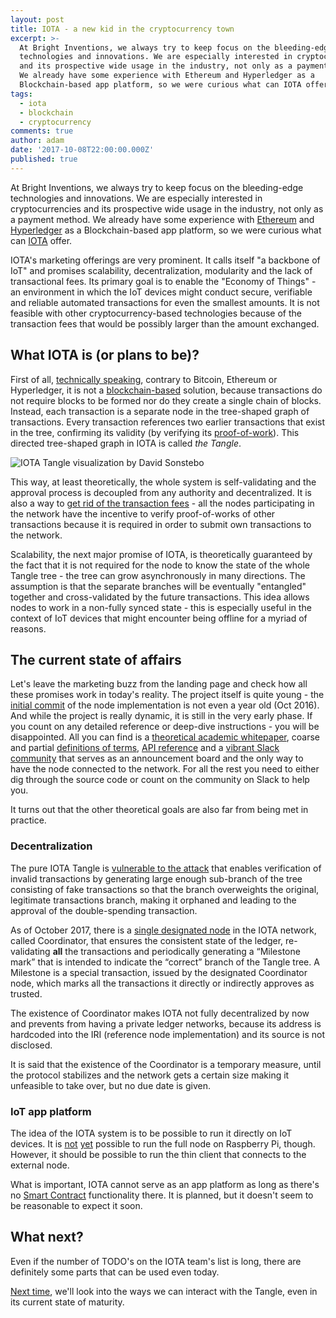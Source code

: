 ```yaml
---
layout: post
title: IOTA - a new kid in the cryptocurrency town
excerpt: >-
  At Bright Inventions, we always try to keep focus on the bleeding-edge
  technologies and innovations. We are especially interested in cryptocurrencies
  and its prospective wide usage in the industry, not only as a payment method.
  We already have some experience with Ethereum and Hyperledger as a
  Blockchain-based app platform, so we were curious what can IOTA offer.
tags:
  - iota
  - blockchain
  - cryptocurrency
comments: true
author: adam
date: '2017-10-08T22:00:00.000Z'
published: true
---
```


At Bright Inventions, we always try to keep focus on the bleeding-edge technologies and innovations. We are especially interested in cryptocurrencies and its prospective wide usage in the industry, not only as a payment method. We already have some experience with [Ethereum](https://www.ethereum.org/) and [Hyperledger](https://www.hyperledger.org/) as a Blockchain-based app platform, so we were curious what can [IOTA](http://iota.org/) offer.

IOTA's marketing offerings are very prominent. It calls itself "a backbone of IoT" and promises scalability, decentralization, modularity and the lack of transactional fees. Its primary goal is to enable the "Economy of Things" - an environment in which the IoT devices might conduct secure, verifiable and reliable automated transactions for even the smallest amounts. It is not feasible with other cryptocurrency-based technologies because of the transaction fees that would be possibly larger than the amount exchanged.

## What IOTA is (or plans to be)?

First of all, [technically speaking](https://xkcd.com/1475/), contrary to Bitcoin, Ethereum or Hyperledger, it is not a [blockchain-based](https://en.wikipedia.org/wiki/Blockchain) solution, because transactions do not require blocks to be formed nor do they create a single chain of blocks. Instead, each transaction is a separate node in the tree-shaped graph of transactions. Every transaction references two earlier transactions that exist in the tree, confirming its validity (by verifying its [proof-of-work](https://en.wikipedia.org/wiki/Proof-of-work_system)). This directed tree-shaped graph in IOTA is called *the Tangle*.

![IOTA Tangle visualization by David Sonstebo](https://cdn-images-1.medium.com/max/2000/1*bMMGTt8UUIKoVGQCo6VL1g.png)

This way, at least theoretically, the whole system is self-validating and the approval process is decoupled from any authority and decentralized. It is also a way to [get rid of the transaction fees](https://learn.iota.org/faq/how-can-there-be-no-transaction-fees
) - all the nodes participating in the network have the incentive to verify proof-of-works of other transactions because it is required in order to submit own transactions to the network.

Scalability, the next major promise of IOTA, is theoretically guaranteed by the fact that it is not required for the node to know the state of the whole Tangle tree - the tree can grow asynchronously in many directions. The assumption is that the separate branches will be eventually "entangled" together and cross-validated by the future transactions. This idea allows nodes to work in a non-fully synced state - this is especially useful in the context of IoT devices that might encounter being offline for a myriad of reasons.

## The current state of affairs

Let's leave the marketing buzz from the landing page and check how all these promises work in today's reality. The project itself is quite young - the [initial commit](https://github.com/iotaledger/iri/commit/f52d16723c78502110dde4b9662676707174aa94) of the node implementation is not even a year old (Oct 2016). And while the project is really dynamic, it is still in the very early phase. If you count on any detailed reference or deep-dive instructions - you will be disappointed. All you can find is a [theoretical academic whitepaper](http://iota.org/IOTA_Whitepaper.pdf), coarse and partial [definitions of terms](https://iota.readme.io/v1.2.0/docs/glossary), [API reference](https://iota.readme.io/v1.2.0/reference) and a [vibrant Slack community](https://slack.iota.org/) that serves as an announcement board and the only way to have the node connected to the network. For all the rest you need to either dig through the source code or count on the community on Slack to help you.

It turns out that the other theoretical goals are also far from being met in practice.

### Decentralization

The pure IOTA Tangle is [vulnerable to the attack](https://medium.com/@ercwl/iota-is-centralized-6289246e7b4d
) that enables verification of invalid transactions by generating large enough sub-branch of the tree consisting of fake transactions so that the branch overweights the original, legitimate transactions branch, making it orphaned and leading to the approval of the double-spending transaction. 

As of October 2017, there is a [single designated node](https://blog.iota.org/the-transparency-compendium-26aa5bb8e260#dc3d) in the IOTA network, called Coordinator, that ensures the consistent state of the ledger, re-validating **all** the transactions and periodically generating a “Milestone mark” that is intended to indicate the “correct” branch of the Tangle tree. A Milestone is a special transaction, issued by the designated Coordinator node, which marks all the transactions it directly or indirectly approves as trusted.

The existence of Coordinator makes IOTA not fully decentralized by now and prevents from having a private ledger networks, because its address is hardcoded into the IRI (reference node implementation) and its source is not disclosed.

It is said that the existence of the Coordinator is a temporary measure, until the protocol stabilizes and the network gets a certain size making it unfeasible to take over, but no due date is given.

### IoT app platform

The idea of the IOTA system is to be possible to run it directly on IoT devices. It is [not](https://www.reddit.com/r/Iota/comments/6suctt/iota_on_raspberry_pi/) [yet](https://www.reddit.com/r/Iota/comments/6fhjvw/full_node_on_raspberry_pi/) possible to run the full node on Raspberry Pi, though. However, it should be possible to run the thin client that connects to the external node.

What is important, IOTA cannot serve as an app platform as long as there's no [Smart Contract](https://www.reddit.com/r/Iota/comments/70fpew/smart_contracts_in_iota/) functionality there. It is planned, but it doesn't seem to be reasonable to expect it soon.

## What next?

Even if the number of TODO's on the IOTA team's list is long, there are definitely some parts that can be used even today. 

[Next time](/blog/getting-started-with-iota), we'll look into the ways we can interact with the Tangle, even in its current state of maturity.

